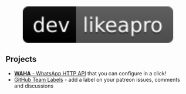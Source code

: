 <p align="center">
    <img src="./images/logo.svg" alt="Image" height="100px"/>
</p>

## Projects
- [**WAHA** - WhatsApp HTTP API](https://waha.devlike.pro) that you can configure in a click!
- [GitHub Team Labels](https://github.com/devlikeapro/github-team-labels) - add a label on your patreon issues, comments and discussions 


